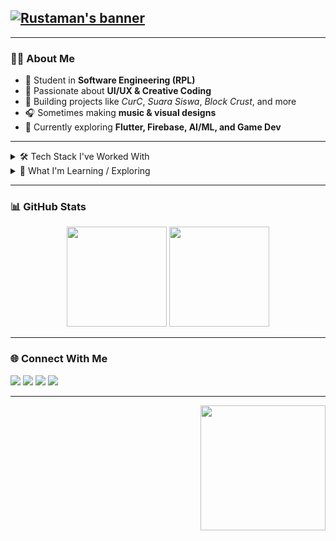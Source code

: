 <h2>
  <a href="https://git.io/typing-svg">
    <img src="https://readme-typing-svg.demolab.com?font=Fira+Code&weight=700&size=25&duration=2000&pause=1000&color=4ADE80&vCenter=true&random=false&width=500&height=30&lines=Hi+there%2C+I'm+Rustaman+Delvianova+%F0%9F%91%8B;Student+Developer+%F0%9F%92%BB;Aspiring+Software+Engineer+%E2%9A%99%EF%B8%8F;Design+%2B+Code+%2B+Games+%F0%9F%8E%AE;Always+Learning+New+Tech+%F0%9F%92%A1" alt="Rustaman's banner"/>
  </a>
</h2>

---

### 👨‍💻 About Me
- 🏫 Student in **Software Engineering (RPL)**  
- 🎨 Passionate about **UI/UX & Creative Coding**  
- 🚀 Building projects like *CurC*, *Suara Siswa*, *Block Crust*, and more  
- 🎧 Sometimes making **music & visual designs**  
- 🌱 Currently exploring **Flutter, Firebase, AI/ML, and Game Dev**  

---

<details>
  <summary>🛠️ Tech Stack I've Worked With</summary>
  <br/>
  <div>
    <img src="https://img.shields.io/badge/Flutter-02569B?style=for-the-badge&logo=flutter&logoColor=white"/>
    <img src="https://img.shields.io/badge/Dart-0175C2?style=for-the-badge&logo=dart&logoColor=white"/>
    <img src="https://img.shields.io/badge/Firebase-FF6F00?style=for-the-badge&logo=firebase&logoColor=white"/>
    <img src="https://img.shields.io/badge/React-20232A?style=for-the-badge&logo=react&logoColor=61DAFB"/>
    <img src="https://img.shields.io/badge/Node.js-43853D?style=for-the-badge&logo=node.js&logoColor=white"/>
    <img src="https://img.shields.io/badge/Next.js-000000?style=for-the-badge&logo=nextdotjs&logoColor=white"/>
    <img src="https://img.shields.io/badge/Java-ED8B00?style=for-the-badge&logo=openjdk&logoColor=white"/>
    <img src="https://img.shields.io/badge/Python-3776AB?style=for-the-badge&logo=python&logoColor=white"/>
    <img src="https://img.shields.io/badge/Git-F05032?style=for-the-badge&logo=git&logoColor=white"/>
    <img src="https://img.shields.io/badge/Linux-FCC624?style=for-the-badge&logo=linux&logoColor=black"/>
  </div>
</details>

<details>
  <summary>🌟 What I'm Learning / Exploring</summary>
  <br/>
  <div>
    <img src="https://img.shields.io/badge/AI/ML-2C2C32?style=for-the-badge&logo=tensorflow&logoColor=orange"/>
    <img src="https://img.shields.io/badge/Godot-478CBF?style=for-the-badge&logo=godot-engine&logoColor=white"/>
    <img src="https://img.shields.io/badge/Kotlin-0095D5?style=for-the-badge&logo=kotlin&logoColor=white"/>
    <img src="https://img.shields.io/badge/Go-00ADD8?style=for-the-badge&logo=go&logoColor=white"/>
    <img src="https://img.shields.io/badge/Supabase-181818?style=for-the-badge&logo=supabase&logoColor=3ECF8E"/>
    <img src="https://img.shields.io/badge/React_Native-20232A?style=for-the-badge&logo=react&logoColor=61DAFB"/>
  </div>
</details>

---

### 📊 GitHub Stats
<div align="center">
  <img src="https://github-readme-stats.vercel.app/api?username=rustaman1280&show_icons=true&theme=radical" height="160"/>
  <img src="https://github-readme-streak-stats.herokuapp.com/?user=rustaman1280&theme=radical" height="160"/>
</div>

---

### 🌐 Connect With Me
<div>
  <a href="https://github.com/rustaman1280"><img src="https://img.shields.io/badge/GitHub-181717?style=for-the-badge&logo=github&logoColor=white"/></a>
  <a href="https://www.linkedin.com/in/"><img src="https://img.shields.io/badge/LinkedIn-0077B5?style=for-the-badge&logo=linkedin&logoColor=white"/></a>
  <a href="https://play.google.com/store/apps/dev?id="><img src="https://img.shields.io/badge/Google_Play-414141?style=for-the-badge&logo=google-play&logoColor=white"/></a>
  <a href="https://rustaman1280.itch.io"><img src="https://img.shields.io/badge/Itch.io-FA5C5C?style=for-the-badge&logo=itchdotio&logoColor=white"/></a>
</div>

---

<div align="right">
  <img src="https://media.tenor.com/cu32Coz8TRgAAAAi/chill-guy-pixel-art.gif" width="200"/>
</div>
